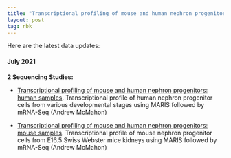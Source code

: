 ```yaml
---
title: "Transcriptional profiling of mouse and human nephron progenitors"
layout: post
tag: rbk
---
```


Here are the latest data updates:

#### July 2021

**2 Sequencing Studies:**

* [Transcriptional profiling of mouse and human nephron progenitors: human samples](https://www.rebuildingakidney.org/id/Q-Y4H0).
Transcriptional profile of human nephron progenitor cells from various developmental stages using MARIS followed by mRNA-Seq
(Andrew McMahon)

* [Transcriptional profiling of mouse and human nephron progenitors: mouse samples](https://www.rebuildingakidney.org/id/Q-Y4GY). Transcriptional profile of mouse nephron progenitor cells from E16.5 Swiss Webster mice kidneys using MARIS followed by mRNA-Seq (Andrew McMahon)
